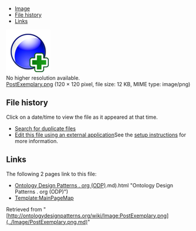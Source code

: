 * [Image](../Image/PostExemplary.png.md#file)
* [File history](../Image/PostExemplary.png.md#filehistory)
* [Links](../Image/PostExemplary.png.md#filelinks)

[![Image:PostExemplary.png](../images/6/60/PostExemplary.png)](../images/6/60/PostExemplary.png)  
No higher resolution available.  
[PostExemplary.png](../images/6/60/PostExemplary.png)‎ (120 × 120 pixel, file size: 12 KB, MIME type: image/png)

## File history

Click on a date/time to view the file as it appeared at that time.



  
* [Search for duplicate files](http://ontologydesignpatterns.org/wiki/Special:FileDuplicateSearch/PostExemplary.png "Special:FileDuplicateSearch/PostExemplary.png")
* [Edit this file using an external application](http://ontologydesignpatterns.org/wiki/index.php?title=Image:PostExemplary.png&action=edit&externaledit=true&mode=file "Image:PostExemplary.png")See the [setup instructions](http://www.mediawiki.org/wiki/Manual:External_editors "http://www.mediawiki.org/wiki/Manual:External_editors") for more information.

## Links



The following 2 pages link to this file:


* [Ontology Design Patterns . org (ODP)](../Ontology_Design_Patterns_._org_(ODP).md).md).html "Ontology Design Patterns . org (ODP)")
* [Template:MainPageMap](../Template/MainPageMap.md "Template:MainPageMap")


Retrieved from "[http://ontologydesignpatterns.org/wiki/Image:PostExemplary.png](../Image/PostExemplary.png.md)"